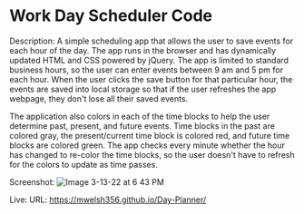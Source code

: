 # Work Day Scheduler Code


Description: A simple scheduling app that allows the user to save events for each hour of the day. The app runs in the browser and has dynamically updated HTML and CSS powered by jQuery. The app is limited to standard business hours, so the user can enter events between 9 am and 5 pm for each hour. When the user clicks the save button for that particular hour, the events are saved into local storage so that if the user refreshes the app webpage, they don't lose all their saved events.

The application also colors in each of the time blocks to help the user determine past, present, and future events. Time blocks in the past are colored gray, the present/current time block is colored red, and future time blocks are colored green. The app checks every minute whether the hour has changed to re-color the time blocks, so the user doesn't have to refresh for the colors to update as time passes.

Screenshot: ![Image 3-13-22 at 6 43 PM](https://user-images.githubusercontent.com/97926292/158082376-312d481c-5d43-4926-95ea-80fe9bb9f411.jpg)


Live: URL:  https://mwelsh356.github.io/Day-Planner/
